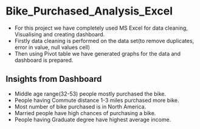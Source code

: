 # Bike_Purchased_Analysis_Excel
- For this project we have completely used MS Excel for data cleaning, Visualising and creating dashboard.
- Firstly data cleaning is performed on the data set(to remove duplicates, error in value, null values cell)
- Then using Pivot table we have generated graphs for the data and dashboard is prepared.

## Insights from Dashboard
- Middle age range(32-53) people mostly purchased the bike.
- People having Commute distance 1-3 miles purchased more bike.
- Most number of bike purchased is in North America.
- Married people have high chances of purchasing a bike.
- People having Graduate degree have highest average income.

